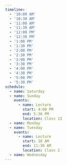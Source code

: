 ```yaml
---
timeline:
  - '10:00 AM'
  - '10:30 AM'
  - '11:00 AM'
  - '11:30 AM'
  - '12:00 PM'
  - '12:30 PM'
  - '1:00 PM'
  - '1:30 PM'
  - '2:00 PM'
  - '2:30 PM'
  - '3:00 PM'
  - '3:30 PM'
  - '4:00 PM'
  - '4:30 PM'
  - '5:00 PM'
  - '5:30 PM'
schedule:
  - name: Saturday
  - name: Sunday
    events:
      - name: Lecture
        start: 4:00 PM
        end: 5:30 PM
        location: Class 13
  - name: Monday
  - name: Tuesday
    events:
      - name: Lecture
        start: 10 AM
        end: 11:30 AM
        location: Class 2
  - name: Wednesday
---
```

